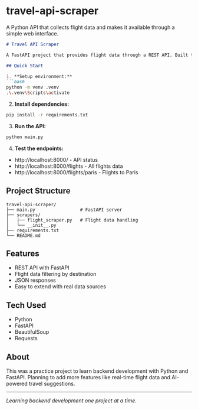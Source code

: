# travel-api-scraper
A Python API that collects flight data and makes it available through a simple web interface.
```markdown
# Travel API Scraper

A FastAPI project that provides flight data through a REST API. Built to practice web scraping and API development.

## Quick Start

1. **Setup environment:**
```bash
python -m venv .venv
.\.venv\Scripts\activate
```

2. **Install dependencies:**
```bash
pip install -r requirements.txt
```

3. **Run the API:**
```bash
python main.py
```

4. **Test the endpoints:**
- http://localhost:8000/ - API status
- http://localhost:8000/flights - All flights data
- http://localhost:8000/flights/paris - Flights to Paris

## Project Structure

```
travel-api-scraper/
├── main.py                 # FastAPI server
├── scrapers/
│   ├── flight_scraper.py   # Flight data handling
│   └── __init__.py
├── requirements.txt
└── README.md
```

## Features

- REST API with FastAPI
- Flight data filtering by destination
- JSON responses
- Easy to extend with real data sources

## Tech Used

- Python
- FastAPI
- BeautifulSoup
- Requests

## About

This was a practice project to learn backend development with Python and FastAPI. Planning to add more features like real-time flight data and AI-powered travel suggestions.

---
*Learning backend development one project at a time.*
```

